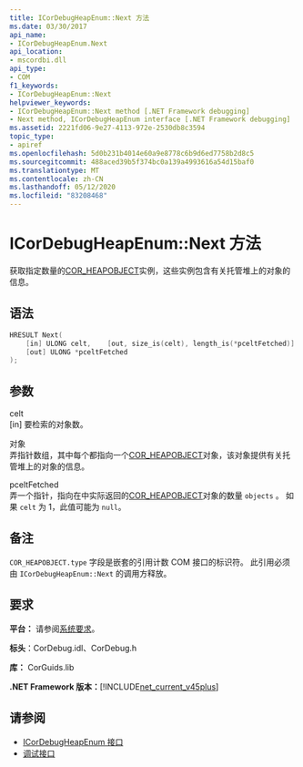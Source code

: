 ```yaml
---
title: ICorDebugHeapEnum::Next 方法
ms.date: 03/30/2017
api_name:
- ICorDebugHeapEnum.Next
api_location:
- mscordbi.dll
api_type:
- COM
f1_keywords:
- ICorDebugHeapEnum::Next
helpviewer_keywords:
- ICorDebugHeapEnum::Next method [.NET Framework debugging]
- Next method, ICorDebugHeapEnum interface [.NET Framework debugging]
ms.assetid: 2221fd06-9e27-4113-972e-2530db8c3594
topic_type:
- apiref
ms.openlocfilehash: 5d0b231b4014e60a9e8778c6b9d6ed7758b2d8c5
ms.sourcegitcommit: 488aced39b5f374bc0a139a4993616a54d15baf0
ms.translationtype: MT
ms.contentlocale: zh-CN
ms.lasthandoff: 05/12/2020
ms.locfileid: "83208468"
---
```

# <a name="icordebugheapenumnext-method"></a>ICorDebugHeapEnum::Next 方法
获取指定数量的[COR_HEAPOBJECT](cor-heapobject-structure.md)实例，这些实例包含有关托管堆上的对象的信息。  
  
## <a name="syntax"></a>语法  
  
```cpp  
HRESULT Next(  
    [in] ULONG celt,    [out, size_is(celt), length_is(*pceltFetched)] COR_HEAPOBJECT  objects[],
    [out] ULONG *pceltFetched  
);  
```  
  
## <a name="parameters"></a>参数  
 celt  
 [in] 要检索的对象数。  
  
 对象  
 弄指针数组，其中每个都指向一个[COR_HEAPOBJECT](cor-heapobject-structure.md)对象，该对象提供有关托管堆上的对象的信息。  
  
 pceltFetched  
 弄一个指针，指向在中实际返回的[COR_HEAPOBJECT](cor-heapobject-structure.md)对象的数量 `objects` 。 如果 `celt` 为 1，此值可能为 `null`。  
  
## <a name="remarks"></a>备注  
 `COR_HEAPOBJECT.type` 字段是嵌套的引用计数 COM 接口的标识符。 此引用必须由 `ICorDebugHeapEnum::Next` 的调用方释放。  
  
## <a name="requirements"></a>要求  
 **平台：** 请参阅[系统要求](../../get-started/system-requirements.md)。  
  
 **标头**：CorDebug.idl、CorDebug.h  
  
 **库：** CorGuids.lib  
  
 **.NET Framework 版本：**[!INCLUDE[net_current_v45plus](../../../../includes/net-current-v45plus-md.md)]  
  
## <a name="see-also"></a>请参阅

- [ICorDebugHeapEnum 接口](icordebugheapenum-interface.md)
- [调试接口](debugging-interfaces.md)
